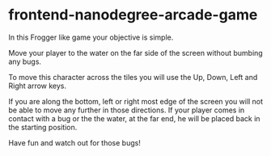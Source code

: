 frontend-nanodegree-arcade-game
===============================

In this Frogger like game your objective is simple.

Move your player to the water on the far side of the screen without bumbing any bugs.

To move this character across the tiles you will use the Up, Down, Left and Right arrow keys.

If you are along the bottom, left or right most edge of the screen you will not be able to move any further in those directions. If your player comes in contact with a bug or the the water, at the far end, he will be placed back in the starting position.

Have fun and watch out for those bugs!
